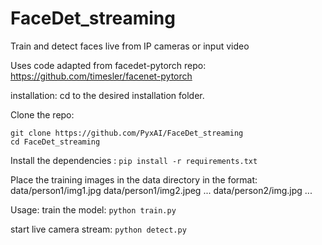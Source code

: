 # FaceDet_streaming
Train and detect faces live from IP cameras or input video

Uses code adapted from facedet-pytorch repo:
https://github.com/timesler/facenet-pytorch


installation:
cd to the desired installation folder.

Clone the repo:
```
git clone https://github.com/PyxAI/FaceDet_streaming
cd FaceDet_streaming
```
Install the dependencies :
`pip install -r requirements.txt`

Place the training images in the data directory in the format:
data/person1/img1.jpg
data/person1/img2.jpeg
...
data/person2/img.jpg
...

Usage: 
train the model:
`python train.py`

start live camera stream:
`python detect.py`
